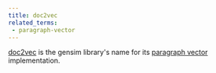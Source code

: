 ```yaml
---
title: doc2vec
related_terms:
 - paragraph-vector
---
```

[doc2vec](https://radimrehurek.com/gensim/models/doc2vec.html) is the gensim
library's name for its [paragraph vector](/terms/paragraph-vector/) implementation.